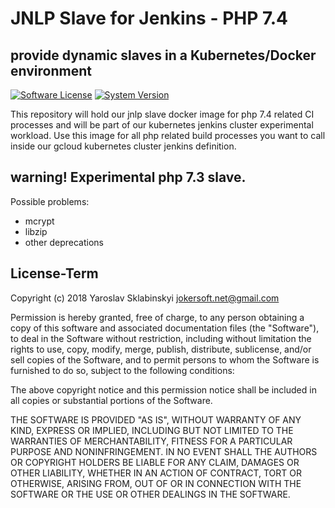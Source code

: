 # JNLP Slave for Jenkins - PHP 7.4

## provide dynamic slaves in a Kubernetes/Docker environment

[![Software License](https://img.shields.io/badge/license-MIT-brightgreen.svg)](LICENSE)
[![System Version](https://img.shields.io/badge/version-0.0.1-blue.svg)](VERSION)

This repository will hold our jnlp slave docker image for php 7.4 related CI processes and will be part of our kubernetes jenkins cluster experimental workload. Use this image for all php related build processes you want to call inside our gcloud kubernetes cluster jenkins definition.

## warning! Experimental php 7.3 slave.
Possible problems:
* mcrypt
* libzip
* other deprecations

## License-Term

Copyright (c) 2018 Yaroslav Sklabinskyi <jokersoft.net@gmail.com>
                                                                           
Permission is hereby granted,  free of charge,  to any  person obtaining a 
copy of this software and associated documentation files (the "Software"),
to deal in the Software without restriction,  including without limitation
the rights to use,  copy, modify, merge, publish,  distribute, sublicense,
and/or sell copies  of the  Software,  and to permit  persons to whom  the
Software is furnished to do so, subject to the following conditions:       
                                                                           
The above copyright notice and this permission notice shall be included in 
all copies or substantial portions of the Software.
                                                                           
THE SOFTWARE IS PROVIDED "AS IS", WITHOUT WARRANTY OF ANY KIND, EXPRESS OR IMPLIED, INCLUDING  BUT NOT  LIMITED TO THE WARRANTIES OF MERCHANTABILITY, FITNESS FOR A PARTICULAR  PURPOSE AND  NONINFRINGEMENT.  IN NO EVENT SHALL THE AUTHORS OR COPYRIGHT HOLDERS BE LIABLE FOR ANY CLAIM, DAMAGES OR OTHER LIABILITY,  WHETHER IN AN ACTION OF CONTRACT,  TORT OR OTHERWISE,  ARISING
FROM,  OUT OF  OR IN CONNECTION  WITH THE  SOFTWARE  OR THE  USE OR  OTHER DEALINGS IN THE SOFTWARE.
